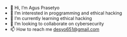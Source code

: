 - 👋 Hi, I’m Agus Prasetyo
- 👀 I’m interested in proggramming and ethical hacking
- 🌱 I’m currently learning ethical hacking
- 💞️ I’m looking to collaborate on cybersecurity
- 📫 How to reach me desyo651@gmail.com

<!---
nickfury-lab/nickfury-lab is a ✨ special ✨ repository because its `README.md` (this file) appears on your GitHub profile.
You can click the Preview link to take a look at your changes.
--->
